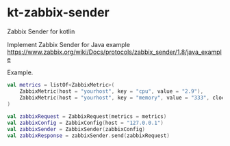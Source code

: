 # kt-zabbix-sender

Zabbix Sender for kotlin 

Implement Zabbix Sender for Java example  
https://www.zabbix.org/wiki/Docs/protocols/zabbix_sender/1.8/java_example

Example.

```kotlin
val metrics = listOf<ZabbixMetric>(
    ZabbixMetric(host = "yourhost", key = "cpu", value = "2.9"),
    ZabbixMetric(host = "yourhost", key = "memory", value = "333", clock = System.currentTimeMillis() / 1000L)
)
        
val zabbixRequest = ZabbixRequest(metrics = metrics)
val zabbixConfig = ZabbixConfig(host = "127.0.0.1")
val zabbixSender = ZabbixSender(zabbixConfig)
val zabbixResponse = zabbixSender.send(zabbixRequest)
```
